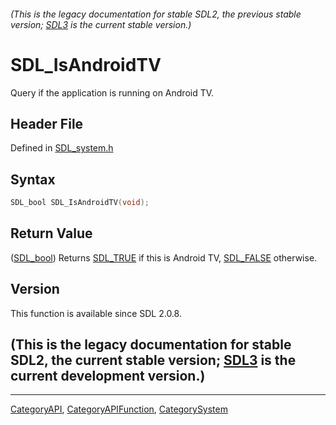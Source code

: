 ###### (This is the legacy documentation for stable SDL2, the previous stable version; [SDL3](https://wiki.libsdl.org/SDL3/) is the current stable version.)
# SDL_IsAndroidTV

Query if the application is running on Android TV.

## Header File

Defined in [SDL_system.h](https://github.com/libsdl-org/SDL/blob/SDL2/include/SDL_system.h)

## Syntax

```c
SDL_bool SDL_IsAndroidTV(void);
```

## Return Value

([SDL_bool](SDL_bool)) Returns [SDL_TRUE](SDL_TRUE) if this is Android TV,
[SDL_FALSE](SDL_FALSE) otherwise.

## Version

This function is available since SDL 2.0.8.

## (This is the legacy documentation for stable SDL2, the current stable version; [SDL3](https://wiki.libsdl.org/SDL3/) is the current development version.)



----
[CategoryAPI](CategoryAPI), [CategoryAPIFunction](CategoryAPIFunction), [CategorySystem](CategorySystem)

